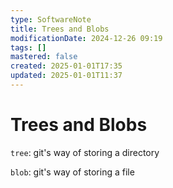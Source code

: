 ```yaml
---
type: SoftwareNote
title: Trees and Blobs
modificationDate: 2024-12-26 09:19
tags: []
mastered: false
created: 2025-01-01T17:35
updated: 2025-01-01T11:37
---
```


# Trees and Blobs

`tree`: git's way of storing a directory

`blob`: git's way of storing a file


